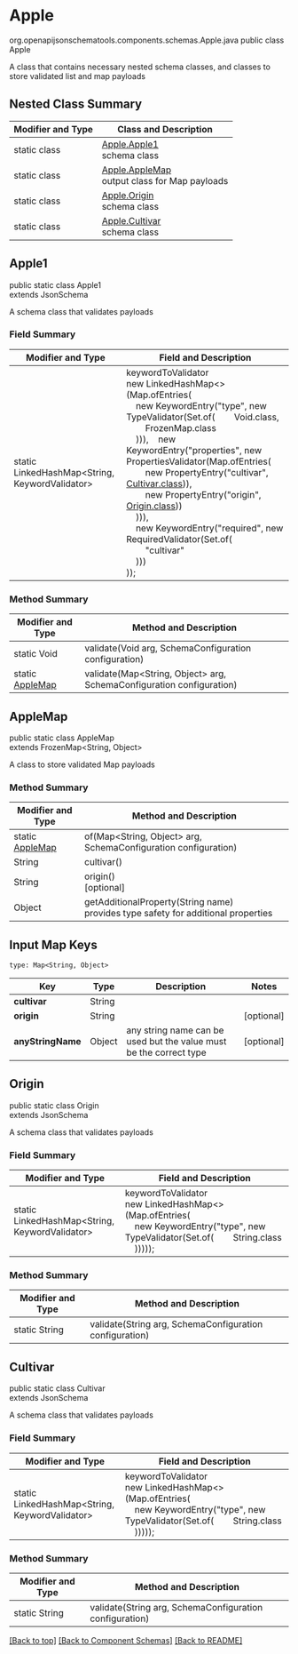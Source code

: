 # Apple
org.openapijsonschematools.components.schemas.Apple.java
public class Apple

A class that contains necessary nested schema classes, and classes to store validated list and map payloads

## Nested Class Summary
| Modifier and Type | Class and Description |
| ----------------- | ---------------------- |
| static class | [Apple.Apple1](#apple1)<br> schema class |
| static class | [Apple.AppleMap](#applemap)<br> output class for Map payloads |
| static class | [Apple.Origin](#origin)<br> schema class |
| static class | [Apple.Cultivar](#cultivar)<br> schema class |

## Apple1
public static class Apple1<br>
extends JsonSchema

A schema class that validates payloads
### Field Summary
| Modifier and Type | Field and Description |
| ----------------- | ---------------------- |
| static LinkedHashMap<String, KeywordValidator> |keywordToValidator<br/>new LinkedHashMap<>(Map.ofEntries(<br/>&nbsp;&nbsp;&nbsp;&nbsp;new KeywordEntry("type", new TypeValidator(Set.of(&nbsp;&nbsp;&nbsp;&nbsp;&nbsp;&nbsp;&nbsp;&nbsp;Void.class,<br>&nbsp;&nbsp;&nbsp;&nbsp;&nbsp;&nbsp;&nbsp;&nbsp;FrozenMap.class<br>&nbsp;&nbsp;&nbsp;&nbsp;))),&nbsp;&nbsp;&nbsp;&nbsp;new KeywordEntry("properties", new PropertiesValidator(Map.ofEntries(<br>&nbsp;&nbsp;&nbsp;&nbsp;&nbsp;&nbsp;&nbsp;&nbsp;new PropertyEntry("cultivar", [Cultivar.class](#cultivar))),<br>&nbsp;&nbsp;&nbsp;&nbsp;&nbsp;&nbsp;&nbsp;&nbsp;new PropertyEntry("origin", [Origin.class](#origin)))<br>&nbsp;&nbsp;&nbsp;&nbsp;))),<br>&nbsp;&nbsp;&nbsp;&nbsp;new KeywordEntry("required", new RequiredValidator(Set.of(<br>&nbsp;&nbsp;&nbsp;&nbsp;&nbsp;&nbsp;&nbsp;&nbsp;"cultivar"<br>&nbsp;&nbsp;&nbsp;&nbsp;)))<br>)); |

### Method Summary
| Modifier and Type | Method and Description |
| ----------------- | ---------------------- |
| static Void | validate(Void arg, SchemaConfiguration configuration) |
| static [AppleMap](#applemap) | validate(Map<String, Object> arg, SchemaConfiguration configuration) |

## AppleMap
public static class AppleMap<br>
extends FrozenMap<String, Object>

A class to store validated Map payloads

### Method Summary
| Modifier and Type | Method and Description |
| ----------------- | ---------------------- |
| static [AppleMap](#applemap) | of(Map<String, Object> arg, SchemaConfiguration configuration) |
| String | cultivar()<br> |
| String | origin()<br>[optional] |
| Object | getAdditionalProperty(String name)<br>provides type safety for additional properties |

## Input Map Keys
```
type: Map<String, Object>
```
| Key | Type |  Description | Notes |
| --- | ---- | ------------ | ----- |
| **cultivar** | String |  | |
| **origin** | String |  | [optional] |
| **anyStringName** | Object | any string name can be used but the value must be the correct type | [optional] |

## Origin
public static class Origin<br>
extends JsonSchema

A schema class that validates payloads
### Field Summary
| Modifier and Type | Field and Description |
| ----------------- | ---------------------- |
| static LinkedHashMap<String, KeywordValidator> |keywordToValidator<br/>new LinkedHashMap<>(Map.ofEntries(<br/>&nbsp;&nbsp;&nbsp;&nbsp;new KeywordEntry("type", new TypeValidator(Set.of(&nbsp;&nbsp;&nbsp;&nbsp;&nbsp;&nbsp;&nbsp;&nbsp;String.class<br>&nbsp;&nbsp;&nbsp;&nbsp;))))); |

### Method Summary
| Modifier and Type | Method and Description |
| ----------------- | ---------------------- |
| static String | validate(String arg, SchemaConfiguration configuration) |

## Cultivar
public static class Cultivar<br>
extends JsonSchema

A schema class that validates payloads
### Field Summary
| Modifier and Type | Field and Description |
| ----------------- | ---------------------- |
| static LinkedHashMap<String, KeywordValidator> |keywordToValidator<br/>new LinkedHashMap<>(Map.ofEntries(<br/>&nbsp;&nbsp;&nbsp;&nbsp;new KeywordEntry("type", new TypeValidator(Set.of(&nbsp;&nbsp;&nbsp;&nbsp;&nbsp;&nbsp;&nbsp;&nbsp;String.class<br>&nbsp;&nbsp;&nbsp;&nbsp;))))); |

### Method Summary
| Modifier and Type | Method and Description |
| ----------------- | ---------------------- |
| static String | validate(String arg, SchemaConfiguration configuration) |

[[Back to top]](#top) [[Back to Component Schemas]](../../../README.md#Component-Schemas) [[Back to README]](../../../README.md)
